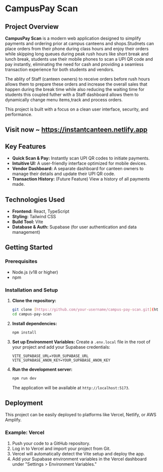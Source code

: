 # CampusPay Scan

## Project Overview

**CampusPay Scan** is a modern web application designed to simplify payments and ordering prior at campus canteens and shops.Studnets can place orders from their phone during class hours and enjoy their orders while skipping long queues during peak rush hours like short break and lunch break, students use their mobile phones to scan a UPI QR code and pay instantly, eliminating the need for cash and providing a seamless transaction experience for both students and vendors.

The ablity of Staff (canteen owners) to receive orders before rush hours allows them to prepare these orders and increase the overall sales that happen during the break time while also reducing the waiting time for students this coupled futher with a Staff dashboard allows them to dynamically change menu items,track and process orders.

This project is built with a focus on a clean user interface, security, and performance.

## Visit now ~ https://instantcanteen.netlify.app
## Key Features

* **Quick Scan & Pay:** Instantly scan UPI QR codes to initiate payments.
* **Intuitive UI:** A user-friendly interface optimized for mobile devices.
* **Vendor Dashboard:** A separate dashboard for canteen owners to manage their details and update their UPI QR code.
* **Transaction History:** (Future Feature) View a history of all payments made.

## Technologies Used

* **Frontend:** React, TypeScript
* **Styling:** Tailwind CSS
* **Build Tool:** Vite
* **Database & Auth:** Supabase (for user authentication and data management)

## Getting Started

### Prerequisites

* Node.js (v18 or higher)
* npm

### Installation and Setup

1.  **Clone the repository:**
    ```sh
    git clone [https://github.com/your-username/campus-pay-scan.git](https://github.com/your-username/campus-pay-scan.git)
    cd campus-pay-scan
    ```

2.  **Install dependencies:**
    ```sh
    npm install
    ```

3.  **Set up Environment Variables:**
    Create a `.env.local` file in the root of your project and add your Supabase credentials:
    ```
    VITE_SUPABASE_URL=YOUR_SUPABASE_URL
    VITE_SUPABASE_ANON_KEY=YOUR_SUPABASE_ANON_KEY
    ```

4.  **Run the development server:**
    ```sh
    npm run dev
    ```

    The application will be available at `http://localhost:5173`.

## Deployment

This project can be easily deployed to platforms like Vercel, Netlify, or AWS Amplify.

### Example: Vercel

1.  Push your code to a GitHub repository.
2.  Log in to Vercel and import your project from Git.
3.  Vercel will automatically detect the Vite setup and deploy the app.
4.  Add your Supabase environment variables in the Vercel dashboard under "Settings > Environment Variables."



